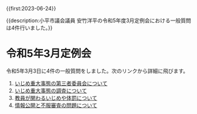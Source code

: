 {{first:2023-06-24}}

{{description:小平市議会議員 安竹洋平の令和5年度3月定例会における一般質問は4件行いました。}}

# 令和5年3月定例会

令和5年3月3日に4件の一般質問をしました。次のリンクから詳細に飛びます。

1. [いじめ重大事態の第三者委員会について](./1-ijime-judai-daisansya.md)
1. [いじめ重大事態の調査について](./2-ijime-judai-chousa.md)
1. [教員が関わるいじめや体罰について](./3-kyouin-ijime-taibatu.md)
1. [情報公開と不服審査の問題について](./4-jouhou-koukai-fufuku-sinsa.md)